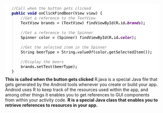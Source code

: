 ![](.guides/img/25rjava.png)
**This is called when the button gets clicked**
R.java is a special Java file that gets generated by the Android tools whenever you create or build your app.
Android uses R to keep track of the resources used within the app, and among other things it enables you to get references to GUI components from within your activity code.
**R is a special Java class that enables you to retrieve references to resources in your app.**
